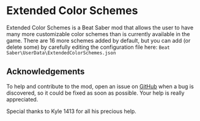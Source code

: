 # Extended Color Schemes

Extended Color Schemes is a Beat Saber mod that allows the user to have many more customizable color schemes than is currently available in the game. There are 16 more schemes added by default, but you can add (or delete some) by carefully editing the configuration file here: `Beat Saber\UserData\ExtendedColorSchemes.json`

## Acknowledgements

To help and contribute to the mod, open an issue on [GitHub](https://github.com/Meivyn/ExtendedColorSchemes/issues) when a bug is discovered, so it could be fixed as soon as possible. Your help is really appreciated.

Special thanks to Kyle 1413 for all his precious help.
